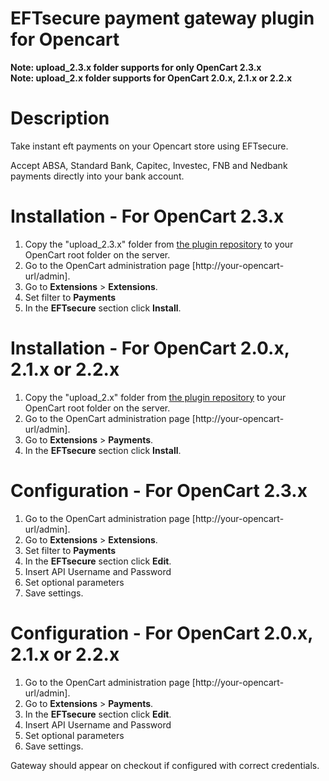 # EFTsecure payment gateway plugin for Opencart
<strong>Note: upload_2.3.x folder supports for only OpenCart 2.3.x</strong><br>
<strong>Note: upload_2.x folder supports for OpenCart 2.0.x, 2.1.x or 2.2.x</strong>

# Description
Take instant eft payments on your Opencart store using EFTsecure.

Accept ABSA, Standard Bank, Capitec, Investec, FNB and Nedbank payments directly into your bank account.

# Installation - For OpenCart 2.3.x
<ol>
<li>Copy the "upload_2.3.x" folder from <a href="https://github.com/EFTsecure/opencart">the plugin repository</a> to your OpenCart root folder on the server.</li>
<li>Go to the OpenCart administration page [http://your-opencart-url/admin].</li>
<li>Go to <strong>Extensions</strong> &gt; <strong>Extensions</strong>.</li>
<li>Set filter to <strong>Payments</strong> </li>
<li>In the <strong>EFTsecure</strong> section click <strong>Install</strong>.</li>
</ol>

# Installation - For OpenCart 2.0.x, 2.1.x or 2.2.x
<ol>
<li>Copy the "upload_2.x" folder from <a href="https://github.com/krunal9206/opencart">the plugin repository</a> to your OpenCart root folder on the server.</li>
<li>Go to the OpenCart administration page [http://your-opencart-url/admin].</li>
<li>Go to <strong>Extensions</strong> &gt; <strong>Payments</strong>.</li>
<li>In the <strong>EFTsecure</strong> section click <strong>Install</strong>.</li>
</ol>

# Configuration - For OpenCart 2.3.x
<ol>
<li>Go to the OpenCart administration page [http://your-opencart-url/admin].</li>
<li>Go to <strong>Extensions</strong> &gt; <strong>Extensions</strong>.</li>
<li>Set filter to <strong>Payments</strong> </li>
<li>In the <strong>EFTsecure</strong> section click <strong>Edit</strong>.</li>
<li>Insert API Username and Password</li>
<li>Set optional parameters</li>
<li>Save settings. </li>
</ol>

# Configuration - For OpenCart 2.0.x, 2.1.x or 2.2.x
<ol>
<li>Go to the OpenCart administration page [http://your-opencart-url/admin].</li>
<li>Go to <strong>Extensions</strong> &gt; <strong>Payments</strong>.</li>
<li>In the <strong>EFTsecure</strong> section click <strong>Edit</strong>.</li>
<li>Insert API Username and Password</li>
<li>Set optional parameters</li>
<li>Save settings. </li>
</ol>

Gateway should appear on checkout if configured with correct credentials.
